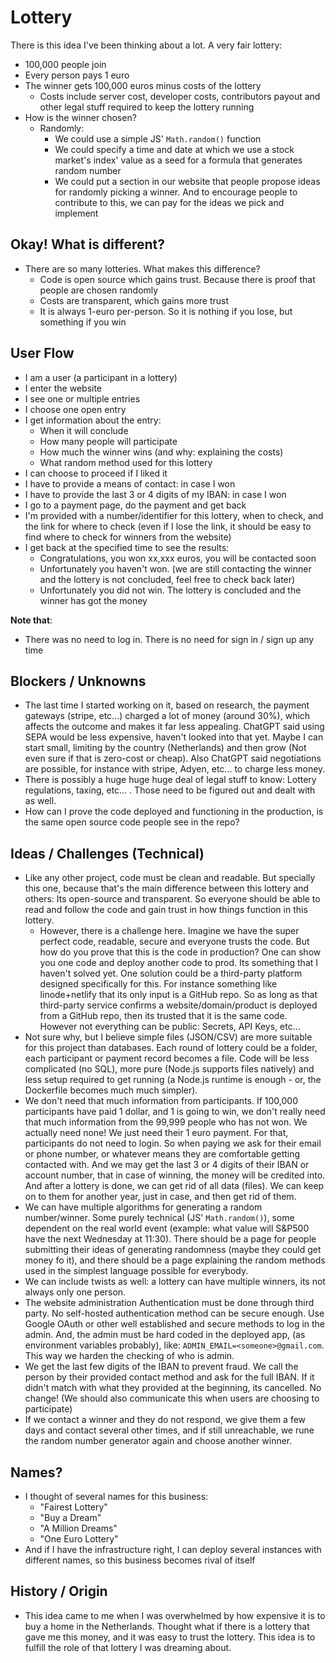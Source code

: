 # Lottery

There is this idea I've been thinking about a lot. A very fair lottery:

- 100,000 people join
- Every person pays 1 euro
- The winner gets 100,000 euros minus costs of the lottery
  - Costs include server cost, developer costs, contributors payout and other legal stuff required to keep the lottery running
- How is the winner chosen?
  - Randomly:
    - We could use a simple JS' `Math.random()` function
    - We could specify a time and date at which we use a stock market's index' value as a seed for a formula that generates random number
    - We could put a section in our website that people propose ideas for randomly picking a winner. And to encourage people to contribute to this, we can pay for the ideas we pick and implement

## Okay! What is different?

- There are so many lotteries. What makes this difference?
  - Code is open source which gains trust. Because there is proof that people are chosen randomly
  - Costs are transparent, which gains more trust
  - It is always 1-euro per-person. So it is nothing if you lose, but something if you win

## User Flow

- I am a user (a participant in a lottery)
- I enter the website
- I see one or multiple entries
- I choose one open entry
- I get information about the entry:
  - When it will conclude
  - How many people will participate
  - How much the winner wins (and why: explaining the costs)
  - What random method used for this lottery
- I can choose to proceed if I liked it
- I have to provide a means of contact: in case I won
- I have to provide the last 3 or 4 digits of my IBAN: in case I won
- I go to a payment page, do the payment and get back
- I'm provided with a number/identifier for this lottery, when to check, and the link for where to check (even if I lose the link, it should be easy to find where to check for winners from the website)
- I get back at the specified time to see the results:
  - Congratulations, you won xx,xxx euros, you will be contacted soon
  - Unfortunately you haven't won. (we are still contacting the winner and the lottery is not concluded, feel free to check back later)
  - Unfortunately you did not win. The lottery is concluded and the winner has got the money

**Note that**:

- There was no need to log in. There is no need for sign in / sign up any time

## Blockers / Unknowns

- The last time I started working on it, based on research, the payment gateways (stripe, etc...) charged a lot of money (around 30%), which affects the outcome and makes it far less appealing. ChatGPT said using SEPA would be less expensive, haven't looked into that yet. Maybe I can start small, limiting by the country (Netherlands) and then grow (Not even sure if that is zero-cost or cheap). Also ChatGPT said negotiations are possible, for instance with stripe, Adyen, etc... to charge less money.
- There is possibly a huge huge huge deal of legal stuff to know: Lottery regulations, taxing, etc... . Those need to be figured out and dealt with as well.
- How can I prove the code deployed and functioning in the production, is the same open source code people see in the repo?

## Ideas / Challenges (Technical)

- Like any other project, code must be clean and readable. But specially this one, because that's the main difference between this lottery and others: Its open-source and transparent. So everyone should be able to read and follow the code and gain trust in how things function in this lottery.
  - However, there is a challenge here. Imagine we have the super perfect code, readable, secure and everyone trusts the code. But how do you prove that this is the code in production? One can show you one code and deploy another code to prod. Its something that I haven't solved yet. One solution could be a third-party platform designed specifically for this. For instance something like linode+netlify that its only input is a GitHub repo. So as long as that third-party service confirms a website/domain/product is deployed from a GitHub repo, then its trusted that it is the same code. However not everything can be public: Secrets, API Keys, etc...
- Not sure why, but I believe simple files (JSON/CSV) are more suitable for this project than databases. Each round of lottery could be a folder, each participant or payment record becomes a file. Code will be less complicated (no SQL), more pure (Node.js supports files natively) and less setup required to get running (a Node.js runtime is enough - or, the Dockerfile becomes much much simpler).
- We don't need that much information from participants. If 100,000 participants have paid 1 dollar, and 1 is going to win, we don't really need that much information from the 99,999 people who has not won. We actually need none! We just need their 1 euro payment. For that, participants do not need to login. So when paying we ask for their email or phone number, or whatever means they are comfortable getting contacted with. And we may get the last 3 or 4 digits of their IBAN or account number, that in case of winning, the money will be credited into. And after a lottery is done, we can get rid of all data (files). We can keep on to them for another year, just in case, and then get rid of them.
- We can have multiple algorithms for generating a random number/winner. Some purely technical (JS' `Math.random()`), some dependent on the real world event (example: what value will S&P500 have the next Wednesday at 11:30). There should be a page for people submitting their ideas of generating randomness (maybe they could get money fo it), and there should be a page explaining the random methods used in the simplest language possible for everybody.
- We can include twists as well: a lottery can have multiple winners, its not always only one person.
- The website administration Authentication must be done through third party. No self-hosted authentication method can be secure enough. Use Google OAuth or other well established and secure methods to log in the admin. And, the admin must be hard coded in the deployed app, (as environment variables probably), like: `ADMIN_EMAIL=<someone>@gmail.com`. This way we harden the checking of who is admin.
- We get the last few digits of the IBAN to prevent fraud. We call the person by their provided contact method and ask for the full IBAN. If it didn't match with what they provided at the beginning, its cancelled. No change! (We should also communicate this when users are choosing to participate)
- If we contact a winner and they do not respond, we give them a few days and contact several other times, and if still unreachable, we rune the random number generator again and choose another winner.

## Names?

- I thought of several names for this business:
  - "Fairest Lottery"
  - "Buy a Dream"
  - "A Million Dreams"
  - "One Euro Lottery"
- And if I have the infrastructure right, I can deploy several instances with different names, so this business becomes rival of itself

## History / Origin

- This idea came to me when I was overwhelmed by how expensive it is to buy a home in the Netherlands. Thought what if there is a lottery that gave me this money, and it was easy to trust the lottery. This idea is to fulfill the role of that lottery I was dreaming about.
